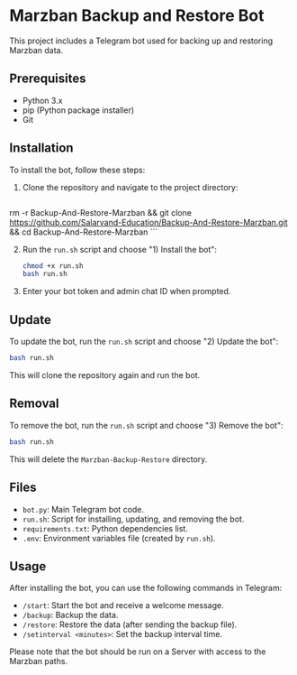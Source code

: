
# Marzban Backup and Restore Bot

This project includes a Telegram bot used for backing up and restoring Marzban data.

## Prerequisites

- Python 3.x
- pip (Python package installer)
- Git

## Installation

To install the bot, follow these steps:

1. Clone the repository and navigate to the project directory:

    ```sh
rm -r Backup-And-Restore-Marzban && git clone https://github.com/Salarvand-Education/Backup-And-Restore-Marzban.git && cd Backup-And-Restore-Marzban
    ```

2. Run the `run.sh` script and choose "1) Install the bot":

    ```sh
    chmod +x run.sh
    bash run.sh
    ```

3. Enter your bot token and admin chat ID when prompted.

## Update

To update the bot, run the `run.sh` script and choose "2) Update the bot":

```sh
bash run.sh
```

This will clone the repository again and run the bot.

## Removal

To remove the bot, run the `run.sh` script and choose "3) Remove the bot":

```sh
bash run.sh
```

This will delete the `Marzban-Backup-Restore` directory.

## Files

- `bot.py`: Main Telegram bot code.
- `run.sh`: Script for installing, updating, and removing the bot.
- `requirements.txt`: Python dependencies list.
- `.env`: Environment variables file (created by `run.sh`).

## Usage

After installing the bot, you can use the following commands in Telegram:

- `/start`: Start the bot and receive a welcome message.
- `/backup`: Backup the data.
- `/restore`: Restore the data (after sending the backup file).
- `/setinterval <minutes>`: Set the backup interval time.

Please note that the bot should be run on a Server with access to the Marzban paths.

